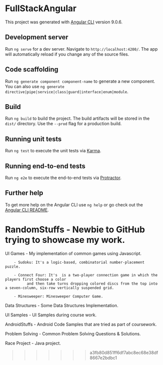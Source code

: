 # FullStackAngular

This project was generated with [Angular CLI](https://github.com/angular/angular-cli) version 9.0.6.

## Development server

Run `ng serve` for a dev server. Navigate to `http://localhost:4200/`. The app will automatically reload if you change any of the source files.

## Code scaffolding

Run `ng generate component component-name` to generate a new component. You can also use `ng generate directive|pipe|service|class|guard|interface|enum|module`.

## Build

Run `ng build` to build the project. The build artifacts will be stored in the `dist/` directory. Use the `--prod` flag for a production build.

## Running unit tests

Run `ng test` to execute the unit tests via [Karma](https://karma-runner.github.io).

## Running end-to-end tests

Run `ng e2e` to execute the end-to-end tests via [Protractor](http://www.protractortest.org/).

## Further help

To get more help on the Angular CLI use `ng help` or go check out the [Angular CLI README](https://github.com/angular/angular-cli/blob/master/README.md).

RandomStuffs - Newbie to GitHub trying to showcase my work.
==========================================================

UI Games - My implementation of common games using Javascript.

        - Sudoku: It's a logic-based, combinatorial number-placement puzzle.

        - Connect Four: It's  is a two-player connection game in which the players first choose a color
              and then take turns dropping colored discs from the top into a seven-column, six-row vertically suspended grid. 

        - Minesweeper: Minesweeper Computer Game.

Data Structures - Some Data Structures Implementation.

UI Samples - UI Samples during course work.

AndroidStuffs - Android Code Samples that are tried as part of coursework.

Problem Solving - Common Problem Solving Questions & Solutions.

Race Project - Java project.
>>>>>>> a3fb80d851ff6df7abc8ec68e38df8667e2bdbc1

